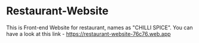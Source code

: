 # Restaurant-Website
This is Front-end Website for restaurant, names as "CHILLI SPICE". You can have a look at this link - https://restaurant-website-76c76.web.app
